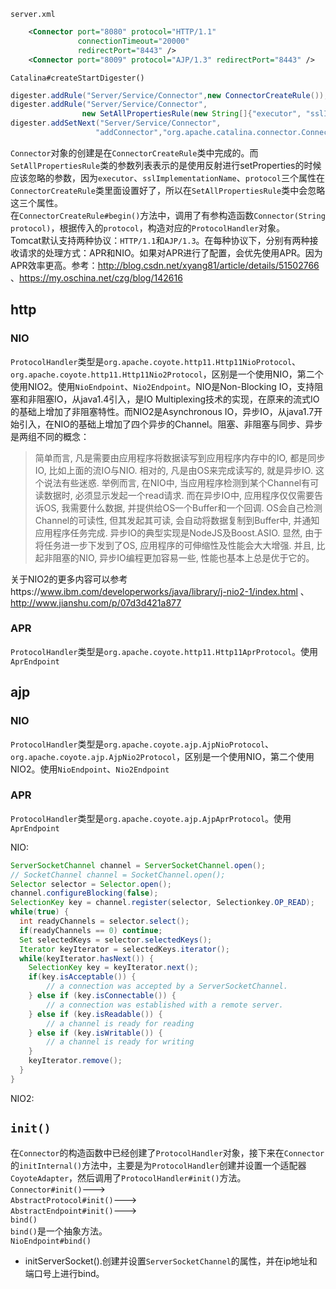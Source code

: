`server.xml`
```xml
    <Connector port="8080" protocol="HTTP/1.1"
               connectionTimeout="20000"
               redirectPort="8443" />
    <Connector port="8009" protocol="AJP/1.3" redirectPort="8443" />          
```
`Catalina#createStartDigester()`
```java
digester.addRule("Server/Service/Connector",new ConnectorCreateRule());
digester.addRule("Server/Service/Connector", 
                new SetAllPropertiesRule(new String[]{"executor", "sslImplementationName", "protocol"}));
digester.addSetNext("Server/Service/Connector",
                   "addConnector","org.apache.catalina.connector.Connector");
```
`Connector`对象的创建是在`ConnectorCreateRule`类中完成的。而`SetAllPropertiesRule`类的参数列表表示的是使用反射进行setProperties的时候应该忽略的参数，因为`executor`、`sslImplementationName`、`protocol`三个属性在`ConnectorCreateRule`类里面设置好了，所以在`SetAllPropertiesRule`类中会忽略这三个属性。</br>
在`ConnectorCreateRule#begin()`方法中，调用了有参构造函数`Connector(String protocol)`，根据传入的`protocol`，构造对应的`ProtocolHandler`对象。 </br>
Tomcat默认支持两种协议：`HTTP/1.1`和`AJP/1.3`。在每种协议下，分别有两种接收请求的处理方式：APR和NIO。如果对APR进行了配置，会优先使用APR。因为APR效率更高。参考：http://blog.csdn.net/xyang81/article/details/51502766 、https://my.oschina.net/czg/blog/142616</br>
## http
### NIO
`ProtocolHandler`类型是`org.apache.coyote.http11.Http11NioProtocol`、`org.apache.coyote.http11.Http11Nio2Protocol`，区别是一个使用NIO，第二个使用NIO2。使用`NioEndpoint`、`Nio2Endpoint`。NIO是Non-Blocking IO，支持阻塞和非阻塞IO，从java1.4引入，是IO Multiplexing技术的实现，在原来的流式IO的基础上增加了非阻塞特性。而NIO2是Asynchronous IO，异步IO，从java1.7开始引入，在NIO的基础上增加了四个异步的Channel。阻塞、非阻塞与同步、异步是两组不同的概念：
> 简单而言, 凡是需要由应用程序将数据读写到应用程序内存中的IO, 都是同步IO, 比如上面的流IO与NIO. 相对的, 凡是由OS来完成读写的, 就是异步IO. 这个说法有些迷惑. 举例而言, 在NIO中, 当应用程序检测到某个Channel有可读数据时, 必须显示发起一个read请求. 而在异步IO中, 应用程序仅仅需要告诉OS, 我需要什么数据, 并提供给OS一个Buffer和一个回调. OS会自己检测Channel的可读性, 但其发起其可读, 会自动将数据复制到Buffer中, 并通知应用程序任务完成. 异步IO的典型实现是NodeJS及Boost.ASIO. 显然, 由于将任务进一步下发到了OS, 应用程序的可伸缩性及性能会大大增强. 并且, 比起非阻塞的NIO, 异步IO编程更加容易一些, 性能也基本上总是优于它的。

关于NIO2的更多内容可以参考https://www.ibm.com/developerworks/java/library/j-nio2-1/index.html 、http://www.jianshu.com/p/07d3d421a877

### APR
`ProtocolHandler`类型是`org.apache.coyote.http11.Http11AprProtocol`。使用`AprEndpoint`
## ajp
### NIO
`ProtocolHandler`类型是`org.apache.coyote.ajp.AjpNioProtocol`、`org.apache.coyote.ajp.AjpNio2Protocol`，区别是一个使用NIO，第二个使用NIO2。使用`NioEndpoint`、`Nio2Endpoint`
### APR
`ProtocolHandler`类型是`org.apache.coyote.ajp.AjpAprProtocol`。使用`AprEndpoint`

NIO:
```java
ServerSocketChannel channel = ServerSocketChannel.open();
// SocketChannel channel = SocketChannel.open();
Selector selector = Selector.open();
channel.configureBlocking(false);
SelectionKey key = channel.register(selector, Selectionkey.OP_READ);
while(true) {
  int readyChannels = selector.select();
  if(readyChannels == 0) continue;
  Set selectedKeys = selector.selectedKeys();
  Iterator keyIterator = selectedKeys.iterator();
  while(keyIterator.hasNext()) {
    SelectionKey key = keyIterator.next();
    if(key.isAcceptable()) {
        // a connection was accepted by a ServerSocketChannel.
    } else if (key.isConnectable()) {
        // a connection was established with a remote server.
    } else if (key.isReadable()) {
        // a channel is ready for reading
    } else if (key.isWritable()) {
        // a channel is ready for writing
    }
    keyIterator.remove();
  }
}
```
NIO2:


## `init()`
在`Connector`的构造函数中已经创建了`ProtocolHandler`对象，接下来在`Connector`的`initInternal()`方法中，主要是为`ProtocolHandler`创建并设置一个适配器`CoyoteAdapter`，然后调用了`ProtocolHandler#init()`方法。</br>
`Connector#init()`---></br>
`AbstractProtocol#init()`---></br>
`AbstractEndpoint#init()`---></br>
`bind()`</br>
`bind()`是一个抽象方法。</br>
`NioEndpoint#bind()`</br>
* initServerSocket().创建并设置`ServerSocketChannel`的属性，并在ip地址和端口号上进行bind。
